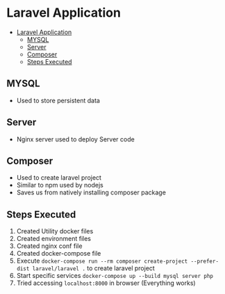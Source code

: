 # Laravel Application

- [Laravel Application](#laravel-application)
  - [MYSQL](#mysql)
  - [Server](#server)
  - [Composer](#composer)
  - [Steps Executed](#steps-executed)

## MYSQL

- Used to store persistent data

## Server

- Nginx server used to deploy Server code

## Composer

- Used to create laravel project
- Similar to npm used by nodejs
- Saves us from natively installing composer package

## Steps Executed

1. Created Utility docker files
2. Created environment files
3. Created nginx conf file
4. Created docker-compose file
5. Execute `docker-compose run --rm composer create-project --prefer-dist laravel/laravel .` to create laravel project
6. Start specific services `docker-compose up --build mysql server php`
7. Tried accessing `localhost:8000` in browser (Everything works)
